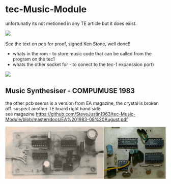 # tec-Music-Module
unfortunatly its not metioned in any TE article but it does exist.

![](https://github.com/SteveJustin1963/tec-Music-Module/blob/master/pics/56997451_2328754837402760_8076912727156588544_n.jpg)

See the text on pcb for proof, signed Ken Stone, well done!!

- whats in the rom - to store music code that can be called from the program on the tec1
- whats the other socket for - to conect to the tec-1 expanssion port) 


![](https://github.com/SteveJustin1963/tec-Music-Module/blob/master/pics/60723986_2355547531390157_8583667062189064192_n.jpg)


## Music Synthesiser - COMPUMUSE 1983
the other pcb seems is a version from EA magazine, the crystal is broken off. suspect another TE board right hand side.  
see magazine https://github.com/SteveJustin1963/tec-Music-Module/blob/master/docs/EA%201983-08%20August.pdf




![](https://github.com/SteveJustin1963/tec-Music-Module/blob/master/pics/sbs-comp1.png)

